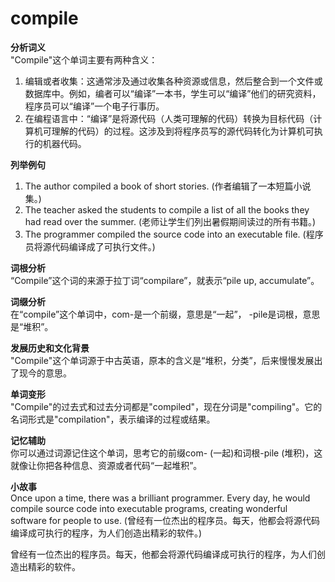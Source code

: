 # compile

**分析词义**  
"Compile"这个单词主要有两种含义：

  

1.  编辑或者收集：这通常涉及通过收集各种资源或信息，然后整合到一个文件或数据库中。例如，编者可以“编译”一本书，学生可以“编译”他们的研究资料，程序员可以“编译”一个电子行事历。
2.  在编程语言中：“编译”是将源代码（人类可理解的代码）转换为目标代码（计算机可理解的代码）的过程。这涉及到将程序员写的源代码转化为计算机可执行的机器代码。

  

**列举例句**

  

1.  The author compiled a book of short stories. (作者编辑了一本短篇小说集。)
2.  The teacher asked the students to compile a list of all the books they had read over the summer. (老师让学生们列出暑假期间读过的所有书籍。)
3.  The programmer compiled the source code into an executable file. (程序员将源代码编译成了可执行文件。)

  

**词根分析**  
“Compile”这个词的来源于拉丁词“compilare”，就表示“pile up, accumulate”。

  

**词缀分析**  
在“compile”这个单词中，com-是一个前缀，意思是“一起”， -pile是词根，意思是“堆积”。

  

**发展历史和文化背景**  
"Compile"这个单词源于中古英语，原本的含义是“堆积，分类”，后来慢慢发展出了现今的意思。

  

**单词变形**  
"Compile"的过去式和过去分词都是"compiled"，现在分词是"compiling"。它的名词形式是"compilation"，表示编译的过程或结果。

  

**记忆辅助**  
你可以通过词源记住这个单词，思考它的前缀com- (一起)和词根-pile (堆积)，这就像让你把各种信息、资源或者代码“一起堆积”。

  

**小故事**  
Once upon a time, there was a brilliant programmer. Every day, he would compile source code into executable programs, creating wonderful software for people to use. (曾经有一位杰出的程序员。每天，他都会将源代码编译成可执行的程序，为人们创造出精彩的软件。)

  

曾经有一位杰出的程序员。每天，他都会将源代码编译成可执行的程序，为人们创造出精彩的软件。
